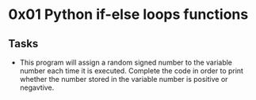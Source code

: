 # 0x01 Python if-else loops functions

## Tasks
* This program will assign a random signed number to the variable number each time it is executed. Complete the code in order to print whether the number stored in the variable number is positive or negavtive.
